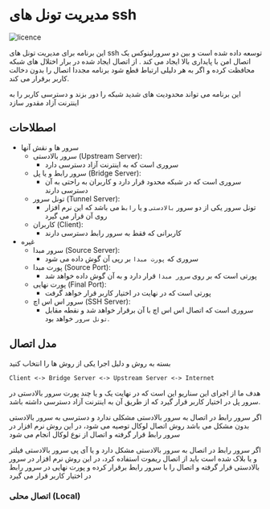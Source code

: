 # مدیریت تونل های ssh
![licence](https://img.shields.io/github/license/beigi-reza/ssh-tunnel-managment)

این برنامه برای مدیریت تونل های ssh توسعه داده شده است و بین دو سرورلینوکس یک اتصال امن با پایداری بالا ایجاد می کند . از اتصال ایجاد شده در برار اختلال های شبکه محافظت کرده و اگر به هر دلیلی ارتباط قطع شود برنامه مجددا اتصال  را بدون دخالت کاربر برقرار می کند. 

این برنامه می تواند محدودیت های شدید شبکه را دور بزند و دسترسی کاربر را به اینترنت آزاد مقدور سازد




## اصطلاحات
-  سرور ها و نقش آنها
    - سرور بالادستی (Upstream Server):
        - سروری است که به اینترنت آزاد دسترسی دارد         
    - سرور رابط و یا پل (Bridge Server):
        -  سروری است که در شبکه محدود قرار دارد و کاربران به راحتی به آن دسترسی دارند 
    - تونل سرور (Tunnel Server):
        -  تونل سرور یکی از دو سرور `بالادستی` و یا `رابط` می باشد که این نرم افزار روی آن قرار می گیرد 
    - کاربران (Client): 
        - کاربرانی که فقط به سرور رابط دسترسی دارند 
- غیره
    - سرور مبدا (Source Server):
        - سروری که `پورت مبدا` بر رپی آن گوش داده می شود
    - پورت مبدا (Source Port):
        - پورتی است که بر روی `سرور مبدا` قرار دارد و به آن گوش داده خواهد شد 
    - پورت نهایی (Final Port):
        - پورتی است که در نهایت در اختیار کاربر قرار خواهد گرفت 
    - سرور اس اس اچ (SSH Server):
        - سروری است که اتصال اس اس اچ با آن برقرار خواهد شد و نقطه مقابل `تونل سرور` خواهد بود.

## مدل اتصال
بسته به روش و دلیل اجرا یکی از روش ها را انتخاب کنید

```
Client <-> Bridge Server <-> Upstream Server <-> Internet
```
هدف ما از اجرای این سناریو این است که در نهایت یک و یا چند پورت سرور بالادستی در سرور پل در اختیار کاربر قرار گیرد که از طریق آن به اینترنت آزاد دسترسی داشته باشد.

اگر سرور رابط در اتصال به سرور بالادستی مشکلی ندارد و دسترسی به سرور بالادستی بدون مشکل می باشد روش اتصال لوکال توصیه می شود، در این روش نرم افزار در سرور رابط قرار گرفته و اتصال از نوع لوکال انجام می شود 


اگر سرور رابط در اتصال به سرور بالادستی مشکل دارد و یا آی پی سرور بالادستی فیلتر و یا بلاک شده است باید از اتصال ریموت استفاده کرد، 
در این روش نرم افزار در سرور بالادستی قرار گرفته و اتصال را با سرور رابط برقرار کرده و پورت نهایی در سرور رابط در اختیار کاربر قرار می گیرد 

### اتصال محلی (Local)




